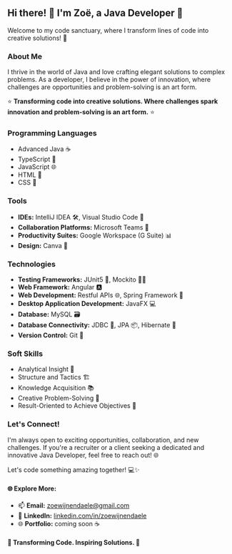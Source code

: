 ## Hi there! 👋 I'm Zoë, a Java Developer 🚀

Welcome to my code sanctuary, where I transform lines of code into creative solutions! 🌟

### About Me

I thrive in the world of Java and love crafting elegant solutions to complex problems. 
As a developer, I believe in the power of innovation, where challenges are opportunities and problem-solving is an art form.

⭐ **Transforming code into creative solutions. Where challenges spark innovation and problem-solving is an art form.** ⭐

### Programming Languages
- Advanced Java ☕
- TypeScript 💼
- JavaScript 🌐
- HTML 📄
- CSS 🎨

### Tools
- **IDEs:** IntelliJ IDEA 🛠️, Visual Studio Code 📝
- **Collaboration Platforms:** Microsoft Teams 🤝
- **Productivity Suites:** Google Workspace (G Suite) 📊
- **Design:** Canva 🎨

### Technologies
- **Testing Frameworks:** JUnit5 🧪, Mockito 🕵️‍♂️
- **Web Framework:** Angular 🅰️
- **Web Development:** Restful APIs 🌐, Spring Framework 🍃
- **Desktop Application Development:** JavaFX 💻
- **Database:** MySQL 🗃️
- **Database Connectivity:** JDBC 🔄, JPA 📦, Hibernate 🌱
- **Version Control:** Git 📂

### Soft Skills

- Analytical Insight 🧠
- Structure and Tactics 🏗️
- Knowledge Acquisition 📚
- Creative Problem-Solving 🎨
- Result-Oriented to Achieve Objectives 🚀

### Let's Connect!

I'm always open to exciting opportunities, collaboration, and new challenges. 
If you're a recruiter or a client seeking a dedicated and innovative Java Developer, feel free to reach out! 🌐

Let's code something amazing together! 💻✨

#### 🌐 Explore More:

- 📫 **Email:** zoewijnendaele@gmail.com
- 🔗 **LinkedIn:** [linkedin.com/in/zoewijnendaele](www.linkedin.com/in/zoëwijnendaele)
- 🌐 **Portfolio:** coming soon ☕

#### 🚀 Transforming Code. Inspiring Solutions. 🌟
